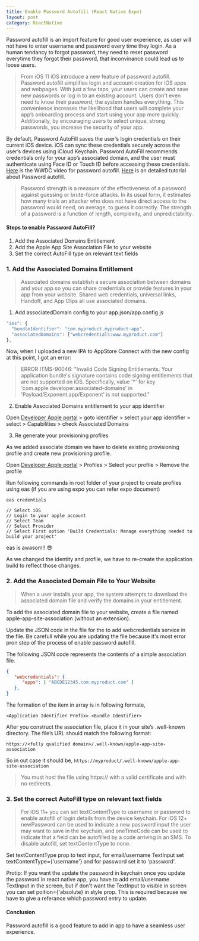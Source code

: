 ```yaml
---
title: Enable Password Autofill (React Native Expo)
layout: post
category: ReactNative
---
```


Password autofill is an import feature for good user experience, as user will not have to enter username and password every time they login. As a human tendancy to forgot password, they need to reset password everytime they forgot their password, that inconvinance could lead us to loose users.

> From iOS 11 iOS introduce a new feature of password autofill. Password autofill simplifies login and account creation for iOS apps and webpages. With just a few taps, your users can create and save new passwords or log in to an existing account. Users don’t even need to know their password; the system handles everything. This convenience increases the likelihood that users will complete your app’s onboarding process and start using your app more quickly. Additionally, by encouraging users to select unique, strong passwords, you increase the security of your app.

By default, Password AutoFill saves the user’s login credentials on their current iOS device. iOS can sync these credentials securely across the user’s devices using iCloud Keychain. Password AutoFill recommends credentials only for your app’s associated domain, and the user must authenticate using Face ID or Touch ID before accessing these credentials. [Here](https://developer.apple.com/videos/play/wwdc2017/206/) is the WWDC video for password autofill. [Here](https://ali-akhtar.medium.com/all-about-ios-12-autofill-passwords-tool-apis-8f095127fd99) is an detailed tutorial about Password autofill.

> Password strength is a measure of the effectiveness of a password against guessing or brute-force attacks. In its usual form, it estimates how many trials an attacker who does not have direct access to the password would need, on average, to guess it correctly. The strength of a password is a function of length, complexity, and unpredictability.

#### Steps to enable Password AutoFill?
1. Add the Associated Domains Entitlement
2. Add the Apple App Site Association File to your website
3. Set the correct AutoFill type on relevant text fields

### 1. Add the Associated Domains Entitlement

> Associated domains establish a secure association between domains and your app so you can share credentials or provide features in your app from your website. Shared web credentials, universal links, Handoff, and App Clips all use associated domains. 

1. Add associatedDomain config to your app.json/app.config.js 

```javascript
"ios": {
  "bundleIdentifier": "com.myproduct.myproduct-app",
  "associatedDomains": ["webcredentials:www.myproduct.com"]
},
```

Now, when I uploaded a new IPA to AppStore Connect with the new config at this point, I got an error:
> ERROR ITMS-90046: "Invalid Code Signing Entitlements. Your application bundle's signature contains code signing entitlements that are not supported on iOS. Specifically, value '*' for key 'com.apple.developer.associated-domains' in 'Payload/Exponent.app/Exponent' is not supported."

2. Enable Associated Domains entitlement to your app identifier

Open [Developer Apple portal](https://developer.apple.com/account/ios/identifier/bundle) > goto identifier > select your app identifier > select > Capabilities > check Associated Domains

3. Re generate your provisioning profiles

As we added associate domain we have to delete existing provisioning profile and create new provisioning profile.

Open [Developer Apple portal](https://developer.apple.com/account/ios/identifier/bundle) > Profiles > Select your profile > Remove the profile

Run following commands in root folder of your project to create profiles using eas (if you are using expo you can refer expo document)

```terminal
eas credentials

// Select iOS
// Login to your apple account
// Select Team
// Select Provider 
// Select First option 'Build Credentials: Manage everything needed to build your project'
```

eas is awasom!! 😎

As we changed the identity and profile, we have to re-create the application build to reflect those changes.

### 2. Add the Associated Domain File to Your Website

> When a user installs your app, the system attempts to download the associated domain file and verify the domains in your entitlement.

To add the associated domain file to your website, create a file named apple-app-site-association (without an extension).

Update the JSON code in the file for the to add webcredentials service in the file. Be carefull while you are updating the file because it's most error pron step of the process of enable password autofill.

The following JSON code represents the contents of a simple association file.

```json
{
   "webcredentials": {
      "apps": [ "ABCDE12345.com.myproduct.com" ]
   },
}
```

The formation of the item in array is in following formate,

```<Application Identifier Prefix>.<Bundle Identifier>```

After you construct the association file, place it in your site’s .well-known directory. The file’s URL should match the following format:

```https://<fully qualified domain>/.well-known/apple-app-site-association```

So in out case it should be, ```https://myproduct/.well-known/apple-app-site-association```

> You must host the file using https:// with a valid certificate and with no redirects.

### 3. Set the correct AutoFill type on relevant text fields

> For iOS 11+ you can set textContentType to username or password to enable autofill of login details from the device keychain.
> For iOS 12+ newPassword can be used to indicate a new password input the user may want to save in the keychain, and oneTimeCode can be used to indicate that a field can be autofilled by a code arriving in an SMS.
> To disable autofill, set textContentType to none.

Set textContentType prop to text input, for email/username TextInput set textContentType={'username'} and for password set it to 'password'. 

Protip: If you want the update the password in keychain once you update the password in react native app, you have to add email/username TextInput in the screen, but if don't want the TextInput to visible in screen you can set poition={'absolute} in style prop. This is required because we have to give a referance which password entry to update.

#### Conclusion
Password autofill is a good feature to add in app to have a seamless user experience.